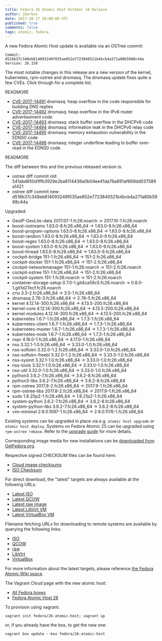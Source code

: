 ```yaml
---
title: Fedora 26 Atomic Host October 16 Release
author: jberkus
date: 2017-10-17 18:00:00 UTC
published: true
comments: false
tags: atomic, fedora
---
```


A new Fedora Atomic Host update is available via an OSTree commit:

```
Commit: d518b37c348eb814093249f035ae852e7723840521b4bcb4a271a80b5988c44a
Version: 26.150
```

The most notable changes in this release are a new version of the kernel,
kubernetes, rpm-ostree and dnsmasq. The dnsmasq update fixes quite a few
CVEs.  Click through for a complete list.

READMORE

* [CVE-2017-14491](https://bugzilla.redhat.com/show_bug.cgi?id=1495409) dnsmasq: heap overflow in the code responsible for building DNS replies
* [CVE-2017-14492](https://bugzilla.redhat.com/show_bug.cgi?id=1495410) dnsmasq: heap overflow in the IPv6 router advertisement code
* [CVE-2017-14493](https://bugzilla.redhat.com/show_bug.cgi?id=1495411) dnsmasq: stack buffer overflow in the DHCPv6 code
* [CVE-2017-14494](https://bugzilla.redhat.com/show_bug.cgi?id=1495412) dnsmasq: information leak in the DHCPv6 relay code
* [CVE-2017-14495](https://bugzilla.redhat.com/show_bug.cgi?id=1495415) dnsmasq: memory exhaustion vulnerability in the EDNS0 code
* [CVE-2017-14496](https://bugzilla.redhat.com/show_bug.cgi?id=1495416) dnsmasq: integer underflow leading to buffer over-read in the EDNS0 code



READMORE

The diff between this and the previous released version is:

* ostree diff commit old: 541abd650d1ffb3929e2ba8114436a0b04ee41da76a691af669dd037589a1421
* ostree diff commit new: d518b37c348eb814093249f035ae852e7723840521b4bcb4a271a80b5988c44a

Upgraded:

* GeoIP-GeoLite-data 2017.07-1.fc26.noarch -> 2017.10-1.fc26.noarch
* boost-iostreams 1.63.0-8.fc26.x86_64 -> 1.63.0-9.fc26.x86_64
* boost-program-options 1.63.0-8.fc26.x86_64 -> 1.63.0-9.fc26.x86_64
* boost-random 1.63.0-8.fc26.x86_64 -> 1.63.0-9.fc26.x86_64
* boost-regex 1.63.0-8.fc26.x86_64 -> 1.63.0-9.fc26.x86_64
* boost-system 1.63.0-8.fc26.x86_64 -> 1.63.0-9.fc26.x86_64
* boost-thread 1.63.0-8.fc26.x86_64 -> 1.63.0-9.fc26.x86_64
* cockpit-bridge 151-1.fc26.x86_64 -> 151-2.fc26.x86_64
* cockpit-docker 151-1.fc26.x86_64 -> 151-2.fc26.x86_64
* cockpit-networkmanager 151-1.fc26.noarch -> 151-2.fc26.noarch
* cockpit-ostree 151-1.fc26.x86_64 -> 151-2.fc26.x86_64
* cockpit-system 151-1.fc26.noarch -> 151-2.fc26.noarch
* container-storage-setup 0.7.0-1.git4ca59c5.fc26.noarch -> 0.8.0-1.git1d27ecf.fc26.noarch
* criu 3.3-2.fc26.x86_64 -> 3.5-1.fc26.x86_64
* dnsmasq 2.76-3.fc26.x86_64 -> 2.76-5.fc26.x86_64
* kernel 4.12.14-300.fc26.x86_64 -> 4.13.5-200.fc26.x86_64
* kernel-core 4.12.14-300.fc26.x86_64 -> 4.13.5-200.fc26.x86_64
* kernel-modules 4.12.14-300.fc26.x86_64 -> 4.13.5-200.fc26.x86_64
* kubernetes 1.6.7-1.fc26.x86_64 -> 1.7.3-1.fc26.x86_64
* kubernetes-client 1.6.7-1.fc26.x86_64 -> 1.7.3-1.fc26.x86_64
* kubernetes-master 1.6.7-1.fc26.x86_64 -> 1.7.3-1.fc26.x86_64
* kubernetes-node 1.6.7-1.fc26.x86_64 -> 1.7.3-1.fc26.x86_64
* nspr 4.16.0-1.fc26.x86_64 -> 4.17.0-1.fc26.x86_64
* nss 3.32.1-1.0.fc26.x86_64 -> 3.33.0-1.0.fc26.x86_64
* nss-softokn 3.32.0-1.2.fc26.x86_64 -> 3.33.0-1.0.fc26.x86_64
* nss-softokn-freebl 3.32.0-1.2.fc26.x86_64 -> 3.33.0-1.0.fc26.x86_64
* nss-sysinit 3.32.1-1.0.fc26.x86_64 -> 3.33.0-1.0.fc26.x86_64
* nss-tools 3.32.1-1.0.fc26.x86_64 -> 3.33.0-1.0.fc26.x86_64
* nss-util 3.32.0-1.0.fc26.x86_64 -> 3.33.0-1.0.fc26.x86_64
* python3 3.6.2-7.fc26.x86_64 -> 3.6.2-8.fc26.x86_64
* python3-libs 3.6.2-7.fc26.x86_64 -> 3.6.2-8.fc26.x86_64
* rpm-ostree 2017.8-2.fc26.x86_64 -> 2017.9-1.fc26.x86_64
* rpm-ostree-libs 2017.8-2.fc26.x86_64 -> 2017.9-1.fc26.x86_64
* sudo 1.8.20p2-1.fc26.x86_64 -> 1.8.21p2-1.fc26.x86_64
* system-python 3.6.2-7.fc26.x86_64 -> 3.6.2-8.fc26.x86_64
* system-python-libs 3.6.2-7.fc26.x86_64 -> 3.6.2-8.fc26.x86_64
* vim-minimal 2:8.0.1097-1.fc26.x86_64 -> 2:8.0.1176-1.fc26.x86_64

Existing systems can be upgraded in place via e.g. `atomic host upgrade` or
`atomic host deploy`.  Systems on Fedora Atomic 25 can be upgraded using `rpm-ostree rebase`.
Refer to the [upgrade guide](http://www.projectatomic.io/blog/2017/08/fedora-atomic-25-to-26-upgrade/)
for more details.

Corresponding image media for new installations can be
[downloaded from GetFedora.org](https://getfedora.org/en/atomic/download/).

Respective signed CHECKSUM files can be found here:

* [Cloud image checksums](https://alt.fedoraproject.org/pub/alt/atomic/stable/Fedora-Atomic-26-20171016.0/CloudImages/x86_64/images/Fedora-CloudImages-26-20171016.0-x86_64-CHECKSUM)
* [ISO Checksum](https://alt.fedoraproject.org/pub/alt/atomic/stable/Fedora-Atomic-26-20171016.0/Atomic/x86_64/iso/Fedora-Atomic-26-20171016.0-x86_64-CHECKSUM)

For direct download, the "latest" targets are always available at the following URLs:

* [Latest ISO](https://getfedora.org/atomic_iso_latest)
* [Latest QCOW](https://getfedora.org/atomic_qcow2_latest)
* [Latest raw image](https://getfedora.org/atomic_raw_latest)
* [Latest LibVirt VM](https://getfedora.org/atomic_vagrant_libvirt_latest)
* [Latest VirtualBox VM](https://getfedora.org/atomic_vagrant_virtualbox_latest)

Filename fetching URLs for downloading to remote systems are available by querying the following links:

* [ISO](https://getfedora.org/atomic_iso_latest_filename)
* [QCOW](https://getfedora.org/atomic_qcow2_latest_filename)
* [raw](https://getfedora.org/atomic_raw_latest_filename)
* [LibVirt](https://getfedora.org/atomic_vagrant_libvirt_latest_filename)
* [VirtualBox](https://getfedora.org/atomic_vagrant_virtualbox_latest_filename)

For more information about the latest targets, please reference [the Fedora
Atomic Wiki space](https://fedoraproject.org/wiki/Atomic_WG#Fedora_Atomic_Image_Download_Links).

The Vagrant Cloud page with the new atomic host:

* [All Fedora boxes](https://app.vagrantup.com/fedora/)
* [Fedora Atomic Host 26](https://app.vagrantup.com/fedora/boxes/26-atomic-host/versions/26.20170905.0)

To provision using vagrant:

```
vagrant init fedora/26-atomic-host; vagrant up
```

or, if you already have the box, to get the new one:

```
vagrant box update --box fedora/26-atomic-host
```
